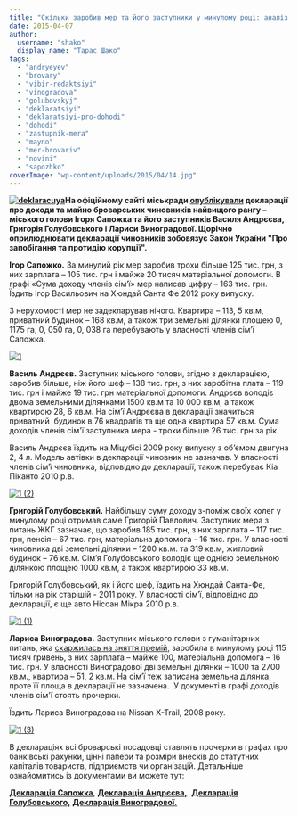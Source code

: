 ```yaml
---
title: "Скільки заробив мер та його заступники у минулому році: аналіз декларацій про доходи"
date: 2015-04-07
author: 
  username: "shako"
  display_name: "Тарас Шако"
tags: 
  - "andryeyev"
  - "brovary"
  - "vibir-redaktsiyi"
  - "vinogradova"
  - "golubovskyj"
  - "deklaratsiyi"
  - "deklaratsiyi-pro-dohodi"
  - "dohodi"
  - "zastupnik-mera"
  - "mayno"
  - "mer-brovariv"
  - "novini"
  - "sapozhko"
coverImage: "wp-content/uploads/2015/04/14.jpg"
---
```


**[![deklaracuya](https://mpz.brovary.org/wp-content/uploads/2015/04/deklaracuya.jpg)](https://mpz.brovary.org/wp-content/uploads/2015/04/deklaracuya.jpg)На офіційному сайті міськради [опублікували](http://www.brovary.kiev.ua/deklarats%D1%96%D1%97) декларації про доходи та майно броварських чиновників найвищого рангу – міського голови Ігоря Сапожка та його заступників Василя Андрєєва, Григорія Голубовського і Лариси Виноградової. Щорічно оприлюднювати декларації чиновників зобовязує Закон України "Про запобігання та протидію корупції".**

**Ігор Сапожко.** За минулий рік мер заробив трохи більше 125 тис. грн, з них зарплата – 105 тис. грн і майже 20 тисяч матеріальної допомоги. В графі «Сума доходу членів сім’ї» мер написав цифру – 163 тис. грн. Їздить Ігор Васильович на Хюндай Санта Фе 2012 року випуску.

З нерухомості мер не задекларував нічого. Квартира – 113, 5 кв.м, приватний будинок – 168 кв.м, а також три земельні ділянки площею 0, 1175 га, 0, 050 га, 0, 038 га перебувають у власності членів сім’ї Сапожка.

[![1](https://mpz.brovary.org/wp-content/uploads/2015/04/14.jpg)](https://mpz.brovary.org/wp-content/uploads/2015/04/14.jpg)

**Василь Андрєєв.** Заступник міського голови, згідно з декларацією, заробив більше, ніж його шеф – 138 тис. грн, з них заробітна плата – 119 тис. грн і майже 19 тис. грн матеріальної допомоги. Андрєєв володіє двома земельними ділянками 1500 кв.м та 10 000 кв.м, а також квартирою 28, 6 кв.м. На сім’ї Андрєєва в декларації значиться приватний  будинок в 76 квадратів та ще одна квартира 57 кв.м. Сума доходів членів сім'ї заступника мера - трохи більше 26 тис. грн за рік.

Василь Андрєєв їздить на Міцубісі 2009 року випуску з об’ємом двигуна 2, 4 л. Модель автівки в декларації чиновник не зазначав. У власності членів сім’ї чиновника, відповідно до декларації, також перебуває Кіа Піканто 2010 р.в.

[![1 (2)](https://mpz.brovary.org/wp-content/uploads/2015/04/1-2.jpg)](https://mpz.brovary.org/wp-content/uploads/2015/04/1-2.jpg)

**Григорій Голубовський.** Найбільшу суму доходу з-поміж своїх колег у минулому році отримав саме Григорій Павлович. Заступник мера з питань ЖКГ зазначає, що заробив 185 тис. грн, з них зарплата – 117 тис. грн, пенсія – 67 тис. грн, матеріальна допомога - 16 тис. грн. У власності чиновника дві земельні ділянки – 1200 кв.м. та 319 кв.м, житловий будинок – 76 кв.м. Сім’я Голубовського володіє ще однією земельною ділянкою площею 1000 кв.м, а також квартирою 33 кв.м.

Григорій Голубовський, як і його шеф, їздить на Хюндай Санта-Фе, тільки на рік старішій - 2011 року. У власності сім’ї, відповідно до декларації, є ще авто Ніссан Мікра 2010 р.в.

[![1 (1)](https://mpz.brovary.org/wp-content/uploads/2015/04/1-1.jpg)](https://mpz.brovary.org/wp-content/uploads/2015/04/1-1.jpg)

**Лариса Виноградова.** Заступник міського голови з гуманітарних питань, яка [скаржилась на зняття премій](https://mpz.brovary.org/merskiy-hlib-bez-masla-abo-vodevil-pro-premiyi-sapozhka-i-yogo-zastupnikiv/), заробила в минулому році 115 тисяч гривень, з них зарплата – майже 100, матеріальна допомога – 16 тис. грн. У власності Виноградової дві земельні ділянки – 1000 та 2700 кв.м., квартира – 51, 2 кв.м. На сім’ї теж записана земельна ділянка, проте її площа в декларації не зазначена.  У документі в графі доходів членів сім'ї стоять прочерки.

Їздить Лариса Виноградова на Nissan X-Trail, 2008 року.

[![1 (3)](https://mpz.brovary.org/wp-content/uploads/2015/04/1-3.jpg)](https://mpz.brovary.org/wp-content/uploads/2015/04/1-3.jpg)

В деклараціях всі броварські посадовці ставлять прочерки в графах про банківські рахунки, цінні папери та розміри внесків до статутних капіталів товариств, підприємств чи організацій. Детальніше ознайомитись із документами ви можете тут:

[**Декларація Сапожка**](https://onedrive.live.com/view.aspx?resid=72571393D4771099!3015&ithint=file%2cpdf&app=WordPdf&authkey=!AEgYaqrqqVf7R30), **[Декларація Андрєєва,](https://onedrive.live.com/view.aspx?resid=72571393D4771099!3017&ithint=file%2cpdf&app=WordPdf&authkey=!ALTDedLxyOQxIB4)**  **[Декларація Голубовського,](https://onedrive.live.com/view.aspx?resid=72571393D4771099!3019&ithint=file%2cpdf&app=WordPdf&authkey=!AFmtH1Bc6Auvrts)** [**Декларація Виноградової.**](https://onedrive.live.com/view.aspx?resid=72571393D4771099!3021&ithint=file%2cpdf&app=WordPdf&authkey=!AHZOLvSVCHOs-Lc)

